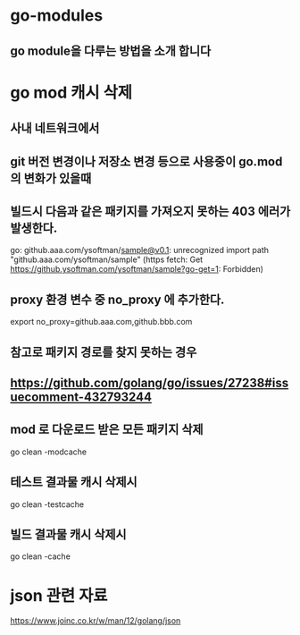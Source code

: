 # go-modules
## go module을 다루는 방법을 소개 합니다
# go mod 캐시 삭제
## 사내 네트워크에서
## git 버전 변경이나 저장소 변경 등으로 사용중이 go.mod 의 변화가 있을때
## 빌드시 다음과 같은 패키지를 가져오지 못하는 403 에러가 발생한다.
go: github.aaa.com/ysoftman/sample@v0.1: unrecognized import path "github.aaa.com/ysoftman/sample" (https fetch: Get https://github.ysoftman.com/ysoftman/sample?go-get=1: Forbidden)

## proxy 환경 변수 중 no_proxy 에 추가한다.
export no_proxy=github.aaa.com,github.bbb.com

## 참고로 패키지 경로를 찾지 못하는 경우
## https://github.com/golang/go/issues/27238#issuecomment-432793244
## mod 로 다운로드 받은 모든 패키지 삭제
go clean -modcache

## 테스트 결과물 캐시 삭제시
go clean -testcache

## 빌드 결과물 캐시 삭제시
go clean -cache


# json 관련 자료 
https://www.joinc.co.kr/w/man/12/golang/json
